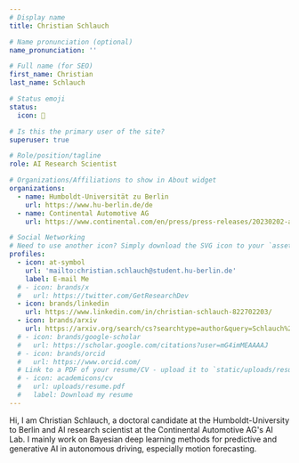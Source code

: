 ```yaml
---
# Display name
title: Christian Schlauch

# Name pronunciation (optional)
name_pronunciation: ''

# Full name (for SEO)
first_name: Christian
last_name: Schlauch

# Status emoji
status:
  icon: 📖

# Is this the primary user of the site?
superuser: true

# Role/position/tagline
role: AI Research Scientist

# Organizations/Affiliations to show in About widget
organizations:
  - name: Humboldt-Universität zu Berlin
    url: https://www.hu-berlin.de/de
  - name: Continental Automotive AG
    url: https://www.continental.com/en/press/press-releases/20230202-ai-lab-eroeffnung/

# Social Networking
# Need to use another icon? Simply download the SVG icon to your `assets/media/icons/` folder.
profiles:
  - icon: at-symbol
    url: 'mailto:christian.schlauch@student.hu-berlin.de'
    label: E-mail Me
  # - icon: brands/x
  #   url: https://twitter.com/GetResearchDev
  - icon: brands/linkedin
    url: https://www.linkedin.com/in/christian-schlauch-822702203/
  - icon: brands/arxiv
    url: https://arxiv.org/search/cs?searchtype=author&query=Schlauch%2C+C
  # - icon: brands/google-scholar
  #   url: https://scholar.google.com/citations?user=mG4imMEAAAAJ
  # - icon: brands/orcid
  #   url: https://www.orcid.com/
  # Link to a PDF of your resume/CV - upload it to `static/uploads/resume.pdf`
  # - icon: academicons/cv
  #   url: uploads/resume.pdf
  #   label: Download my resume
---
```


Hi, I am Christian Schlauch, a doctoral candidate at the Humboldt-University to Berlin and AI research scientist at the Continental Automotive AG's AI Lab. I mainly work on Bayesian deep learning methods for predictive and generative AI in autonomous driving, especially motion forecasting. 
